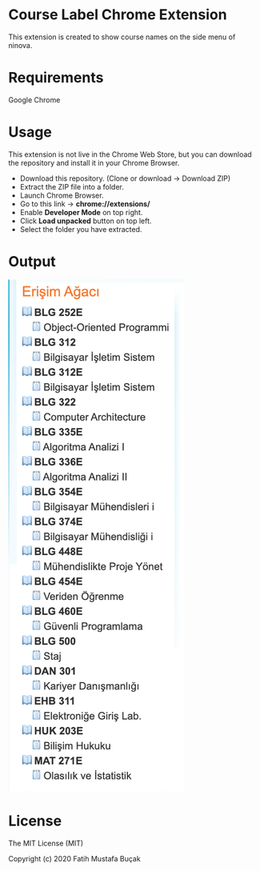# Course Label Chrome Extension

This extension is created to show course names on the side menu of ninova.


# Requirements
Google Chrome

# Usage
This extension is not live in the Chrome Web Store, but you can download the repository and install it in your Chrome Browser.
- Download this repository. (Clone or download -> Download ZIP)
- Extract the ZIP file into a folder.
- Launch Chrome Browser.
- Go to this link -> **chrome://extensions/**
- Enable **Developer Mode** on top right.
- Click **Load unpacked** button on top left.
- Select the folder you have extracted.

# Output
![Side Menu of Ninova](/images/example.png)

# License
The MIT License (MIT)

Copyright (c) 2020  Fatih Mustafa Buçak
